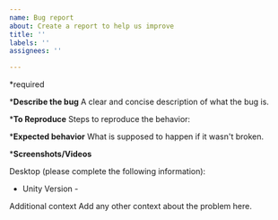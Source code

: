 ```yaml
---
name: Bug report
about: Create a report to help us improve
title: ''
labels: ''
assignees: ''

---
```


*required

***Describe the bug**
A clear and concise description of what the bug is.

***To Reproduce**
Steps to reproduce the behavior:

***Expected behavior**
What is supposed to happen if it wasn't broken.

***Screenshots/Videos**


Desktop (please complete the following information):
 - Unity Version - 

Additional context
Add any other context about the problem here.
